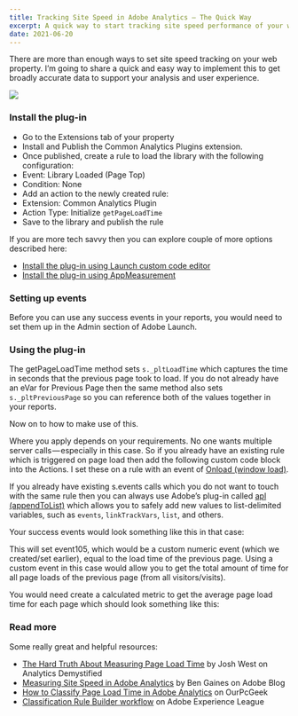 ```yaml
---
title: Tracking Site Speed in Adobe Analytics — The Quick Way
excerpt: A quick way to start tracking site speed performance of your web properties along with the rest of your Adobe Analytics data.
date: 2021-06-20
---
```


There are more than enough ways to set site speed tracking on your web property. I’m going to share a quick and easy way to implement this to get broadly accurate data to support your analysis and user experience.

![](https://cdn-images-1.medium.com/max/800/0*Q5iNk5QHvW0IxL0Y)

### Install the plug-in

*   Go to the Extensions tab of your property
*   Install and Publish the Common Analytics Plugins extension.
*   Once published, create a rule to load the library with the following configuration:
*   Event: Library Loaded (Page Top)
*   Condition: None
*   Add an action to the newly created rule:
*   Extension: Common Analytics Plugin
*   Action Type: Initialize `getPageLoadTime`
*   Save to the library and publish the rule

If you are more tech savvy then you can explore couple of more options described here:

*   [Install the plug-in using Launch custom code editor](https://experienceleague.adobe.com/docs/analytics/implementation/vars/plugins/getpageloadtime.html?lang=en#install-the-plug-in-using-launch-custom-code-editor)
*   [Install the plug-in using AppMeasurement](https://experienceleague.adobe.com/docs/analytics/implementation/vars/plugins/getpageloadtime.html?lang=en#install-the-plug-in-using-appmeasurement)

### Setting up events

Before you can use any success events in your reports, you would need to set them up in the Admin section of Adobe Launch.

### Using the plug-in

The getPageLoadTime method sets `s._pltLoadTime` which captures the time in seconds that the previous page took to load. If you do not already have an eVar for Previous Page then the same method also sets `s._pltPreviousPage` so you can reference both of the values together in your reports.

Now on to how to make use of this.

Where you apply depends on your requirements. No one wants multiple server calls — especially in this case. So if you already have an existing rule which is triggered on page load then add the following custom code block into the Actions. I set these on a rule with an event of [Onload (window load)](https://experienceleague.adobe.com/docs/dtm/using/resources/load-order.html).

If you already have existing s.events calls which you do not want to touch with the same rule then you can always use Adobe’s plug-in called [apl (appendToList)](https://experienceleague.adobe.com/docs/analytics/implementation/vars/plugins/apl.html) which allows you to safely add new values to list-delimited variables, such as `events`, `linkTrackVars`, `list`, and others.

Your success events would look something like this in that case:

This will set event105, which would be a custom numeric event (which we created/set earlier), equal to the load time of the previous page. Using a custom event in this case would allow you to get the total amount of time for all page loads of the previous page (from all visitors/visits).

You would need create a calculated metric to get the average page load time for each page which should look something like this:

### Read more

Some really great and helpful resources:

*   [The Hard Truth About Measuring Page Load Time](https://analyticsdemystified.com/google-analytics/hard-truth-measuring-page-load-time/) by Josh West on Analytics Demystified
*   [Measuring Site Speed in Adobe Analytics](https://blog.adobe.com/en/2013/08/16/measuring-site-speed-in-adobe-analytics.html?) by Ben Gaines on Adobe Blog
*   [How to Classify Page Load Time in Adobe Analytics](https://www.ourpcgeek.com/how-to-classify-page-load-time/) on OurPcGeek
*   [Classification Rule Builder workflow](https://experienceleague.adobe.com/docs/analytics/components/classifications/classifications-rulebuilder/classification-rule-builder.html) on Adobe Experience League
